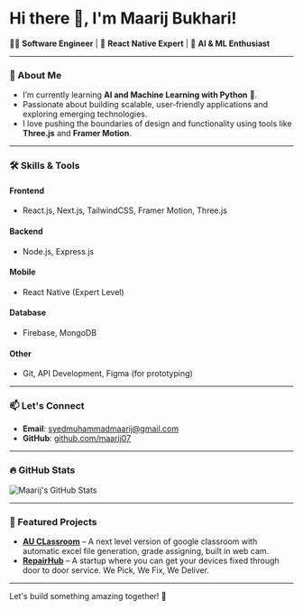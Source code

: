 # Hi there 👋, I'm Maarij Bukhari!

👨‍💻 **Software Engineer** | 🚀 **React Native Expert** | 🌟 **AI & ML Enthusiast**

---

### 🌱 About Me
- I’m currently learning **AI and Machine Learning with Python** 🤖.
- Passionate about building scalable, user-friendly applications and exploring emerging technologies.
- I love pushing the boundaries of design and functionality using tools like **Three.js** and **Framer Motion**.

---

### 🛠️ Skills & Tools
#### **Frontend**
- React.js, Next.js, TailwindCSS, Framer Motion, Three.js
#### **Backend**
- Node.js, Express.js
#### **Mobile**
- React Native (Expert Level)
#### **Database**
- Firebase, MongoDB
#### **Other**
- Git, API Development, Figma (for prototyping)

---

### 📫 Let's Connect
- **Email**: [syedmuhammadmaarij@gmail.com](mailto:syedmuhammadmaarij@gmail.com)
- **GitHub**: [github.com/maarij07](https://github.com/maarij07)

---

### 🔥 GitHub Stats

![Maarij's GitHub Stats](https://github-readme-stats.vercel.app/api?username=maarij07&show_icons=true&theme=radical)

---

### 🌟 Featured Projects
- [**AU CLassroom**](#) – A next level version of google classroom with automatic excel file generation, grade assigning, built in web cam. 
- [**RepairHub**](#) – A startup where you can get your devices fixed through door to door service. We Pick, We Fix, We Deliver.

---

Let's build something amazing together! 🚀
